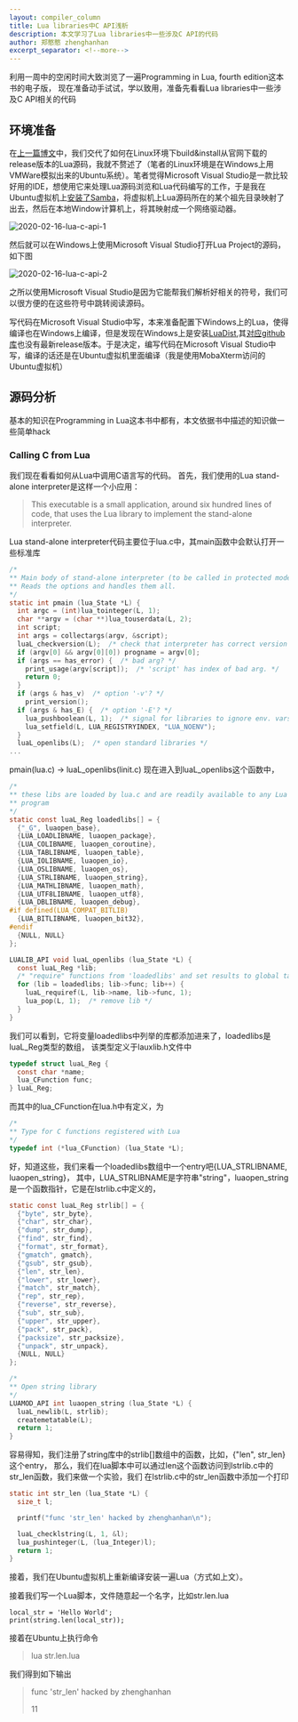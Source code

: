 ```yaml
---
layout: compiler_column
title: Lua libraries中C API浅析
description: 本文学习了Lua libraries中一些涉及C API的代码
author: 郑憨憨 zhenghanhan
excerpt_separator: <!--more-->
---
```

利用一周中的空闲时间大致浏览了一遍Programming in Lua, fourth edition这本书的电子版，
现在准备动手试试，学以致用，准备先看看Lua libraries中一些涉及C API相关的代码<!--more-->
## 环境准备
在[上一篇博文](2020-2-13-lua-materials-summary.html)中，我们交代了如何在Linux环境下build&install从官网下载的release版本的Lua源码，我就不赘述了（笔者的Linux环境是在Windows上用VMWare模拟出来的Ubuntu系统）。笔者觉得Microsoft Visual Studio是一款比较好用的IDE，想使用它来处理Lua源码浏览和Lua代码编写的工作，于是我在Ubuntu虚拟机上[安装了Samba](https://ubuntu.com/tutorials/install-and-configure-samba#1-overview)，将虚拟机上Lua源码所在的某个祖先目录映射了出去，然后在本地Window计算机上，将其映射成一个网络驱动器。

![2020-02-16-lua-c-api-1](https://i.loli.net/2020/02/17/4DVjXGeU7TFsSnc.png)

然后就可以在Windows上使用Microsoft Visual Studio打开Lua Project的源码，如下图

![2020-02-16-lua-c-api-2](https://i.loli.net/2020/02/19/IpVKnWMQHERZdkP.png)

之所以使用Microsoft Visual Studio是因为它能帮我们解析好相关的符号，我们可以很方便的在这些符号中跳转阅读源码。

写代码在Microsoft Visual Studio中写，本来准备配置下Windows上的Lua，使得编译也在Windows上编译，但是发现在Windows上是安装[LuaDist](http://luadist.org/),其[对应github库](https://github.com/LuaDist/lua)也没有最新release版本。于是决定，编写代码在Microsoft Visual Studio中写，编译的话还是在Ubuntu虚拟机里面编译（我是使用MobaXterm访问的Ubuntu虚拟机）

## 源码分析
基本的知识在Programming in Lua这本书中都有，本文依据书中描述的知识做一些简单hack
### Calling C from Lua
我们现在看看如何从Lua中调用C语言写的代码。
首先，我们使用的Lua stand-alone interpreter是这样一个小应用：
> This executable is a small application, around six hundred lines of code, that uses the Lua library to implement the stand-alone interpreter.

Lua stand-alone interpreter代码主要位于lua.c中，其main函数中会默认打开一些标准库

```c
/*
** Main body of stand-alone interpreter (to be called in protected mode).
** Reads the options and handles them all.
*/
static int pmain (lua_State *L) {
  int argc = (int)lua_tointeger(L, 1);
  char **argv = (char **)lua_touserdata(L, 2);
  int script;
  int args = collectargs(argv, &script);
  luaL_checkversion(L);  /* check that interpreter has correct version */
  if (argv[0] && argv[0][0]) progname = argv[0];
  if (args == has_error) {  /* bad arg? */
    print_usage(argv[script]);  /* 'script' has index of bad arg. */
    return 0;
  }
  if (args & has_v)  /* option '-v'? */
    print_version();
  if (args & has_E) {  /* option '-E'? */
    lua_pushboolean(L, 1);  /* signal for libraries to ignore env. vars. */
    lua_setfield(L, LUA_REGISTRYINDEX, "LUA_NOENV");
  }
  luaL_openlibs(L);  /* open standard libraries */
...
```
pmain(lua.c) -> luaL_openlibs(linit.c)
现在进入到luaL_openlibs这个函数中，

```c
/*
** these libs are loaded by lua.c and are readily available to any Lua
** program
*/
static const luaL_Reg loadedlibs[] = {
  {"_G", luaopen_base},
  {LUA_LOADLIBNAME, luaopen_package},
  {LUA_COLIBNAME, luaopen_coroutine},
  {LUA_TABLIBNAME, luaopen_table},
  {LUA_IOLIBNAME, luaopen_io},
  {LUA_OSLIBNAME, luaopen_os},
  {LUA_STRLIBNAME, luaopen_string},
  {LUA_MATHLIBNAME, luaopen_math},
  {LUA_UTF8LIBNAME, luaopen_utf8},
  {LUA_DBLIBNAME, luaopen_debug},
#if defined(LUA_COMPAT_BITLIB)
  {LUA_BITLIBNAME, luaopen_bit32},
#endif
  {NULL, NULL}
};

LUALIB_API void luaL_openlibs (lua_State *L) {
  const luaL_Reg *lib;
  /* "require" functions from 'loadedlibs' and set results to global table */
  for (lib = loadedlibs; lib->func; lib++) {
    luaL_requiref(L, lib->name, lib->func, 1);
    lua_pop(L, 1);  /* remove lib */
  }
}

```
我们可以看到，它将变量loadedlibs中列举的库都添加进来了，loadedlibs是luaL_Reg类型的数组，
该类型定义于lauxlib.h文件中
```c
typedef struct luaL_Reg {
  const char *name;
  lua_CFunction func;
} luaL_Reg;
```
而其中的lua_CFunction在lua.h中有定义，为
```c
/*
** Type for C functions registered with Lua
*/
typedef int (*lua_CFunction) (lua_State *L);
```

好，知道这些，我们来看一个loadedlibs数组中一个entry吧{LUA_STRLIBNAME, luaopen_string}，
其中，LUA_STRLIBNAME是字符串"string"，luaopen_string是一个函数指针，它是在lstrlib.c中定义的，
```c
static const luaL_Reg strlib[] = {
  {"byte", str_byte},
  {"char", str_char},
  {"dump", str_dump},
  {"find", str_find},
  {"format", str_format},
  {"gmatch", gmatch},
  {"gsub", str_gsub},
  {"len", str_len},
  {"lower", str_lower},
  {"match", str_match},
  {"rep", str_rep},
  {"reverse", str_reverse},
  {"sub", str_sub},
  {"upper", str_upper},
  {"pack", str_pack},
  {"packsize", str_packsize},
  {"unpack", str_unpack},
  {NULL, NULL}
};

/*
** Open string library
*/
LUAMOD_API int luaopen_string (lua_State *L) {
  luaL_newlib(L, strlib);
  createmetatable(L);
  return 1;
}
```
容易得知，我们注册了string库中的strlib[]数组中的函数，比如，{"len", str_len}这个entry，
那么，我们在lua脚本中可以通过len这个函数访问到lstrlib.c中的str_len函数，我们来做一个实验，我们
在lstrlib.c中的str_len函数中添加一个打印
```c
static int str_len (lua_State *L) {
  size_t l;

  printf("func 'str_len' hacked by zhenghanhan\n");

  luaL_checklstring(L, 1, &l);
  lua_pushinteger(L, (lua_Integer)l);
  return 1;
}
```
接着，我们在Ubuntu虚拟机上重新编译安装一遍Lua（方式如上文）。

接着我们写一个Lua脚本，文件随意起一个名字，比如str.len.lua
```shell
local_str = 'Hello World';
print(string.len(local_str));
```
接着在Ubuntu上执行命令
> lua str.len.lua

我们得到如下输出
> func 'str_len' hacked by zhenghanhan
>
> 11
